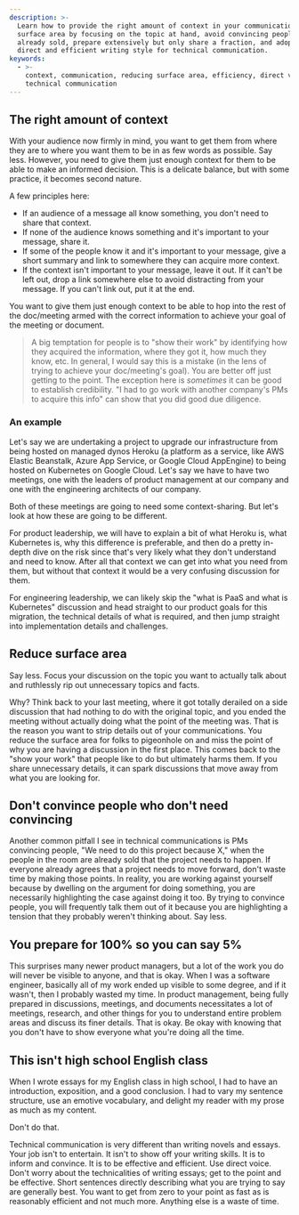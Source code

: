 ```yaml
---
description: >-
  Learn how to provide the right amount of context in your communication, reduce
  surface area by focusing on the topic at hand, avoid convincing people who are
  already sold, prepare extensively but only share a fraction, and adopt a
  direct and efficient writing style for technical communication.
keywords:
  - >-
    context, communication, reducing surface area, efficiency, direct voice,
    technical communication
---
```


## The right amount of context

With your audience now firmly in mind, you want to get them from where they are to where you want them to be in as few words as possible. Say less. However, you need to give them just enough context for them to be able to make an informed decision. This is a delicate balance, but with some practice, it becomes second nature.

A few principles here:

- If an audience of a message all know something, you don't need to share that context.
- If none of the audience knows something and it's important to your message, share it.
- If some of the people know it and it's important to your message, give a short summary and link to somewhere they can acquire more context.
- If the context isn't important to your message, leave it out. If it can't be left out, drop a link somewhere else to avoid distracting from your message. If you can't link out, put it at the end.

You want to give them just enough context to be able to hop into the rest of the doc/meeting armed with the correct information to achieve your goal of the meeting or document.

> A big temptation for people is to "show their work" by identifying how they acquired the information, where they got it, how much they know, etc. In general, I would say this is a mistake (in the lens of trying to achieve your doc/meeting's goal). You are better off just getting to the point. The exception here is _sometimes_ it can be good to establish credibility. "I had to go work with another company's PMs to acquire this info" can show that you did good due diligence.

### An example

Let's say we are undertaking a project to upgrade our infrastructure from being hosted on managed dynos Heroku (a platform as a service, like AWS Elastic Beanstalk, Azure App Service, or Google Cloud AppEngine) to being hosted on Kubernetes on Google Cloud. Let's say we have to have two meetings, one with the leaders of product management at our company and one with the engineering architects of our company.

Both of these meetings are going to need some context-sharing. But let's look at how these are going to be different.

For product leadership, we will have to explain a bit of what Heroku is, what Kubernetes is, why this difference is preferable, and then do a pretty in-depth dive on the risk since that's very likely what they don't understand and need to know. After all that context we can get into what you need from them, but without that context it would be a very confusing discussion for them.

For engineering leadership, we can likely skip the "what is PaaS and what is Kubernetes" discussion and head straight to our product goals for this migration, the technical details of what is required, and then jump straight into implementation details and challenges.

## Reduce surface area

Say less. Focus your discussion on the topic you want to actually talk about and ruthlessly rip out unnecessary topics and facts.

Why? Think back to your last meeting, where it got totally derailed on a side discussion that had nothing to do with the original topic, and you ended the meeting without actually doing what the point of the meeting was. That is the reason you want to strip details out of your communications. You reduce the surface area for folks to pigeonhole on and miss the point of why you are having a discussion in the first place. This comes back to the "show your work" that people like to do but ultimately harms them. If you share unnecessary details, it can spark discussions that move away from what you are looking for.

## Don't convince people who don't need convincing

Another common pitfall I see in technical communications is PMs convincing people, "We need to do this project because X," when the people in the room are already sold that the project needs to happen. If everyone already agrees that a project needs to move forward, don't waste time by making those points. In reality, you are working against yourself because by dwelling on the argument for doing something, you are necessarily highlighting the case against doing it too. By trying to convince people, you will frequently talk them out of it because you are highlighting a tension that they probably weren't thinking about. Say less.

## You prepare for 100% so you can say 5%

This surprises many newer product managers, but a lot of the work you do will never be visible to anyone, and that is okay. When I was a software engineer, basically all of my work ended up visible to some degree, and if it wasn't, then I probably wasted my time. In product management, being fully prepared in discussions, meetings, and documents necessitates a lot of meetings, research, and other things for you to understand entire problem areas and discuss its finer details. That is okay. Be okay with knowing that you don't have to show everyone what you're doing all the time.

## This isn't high school English class

When I wrote essays for my English class in high school, I had to have an introduction, exposition, and a good conclusion. I had to vary my sentence structure, use an emotive vocabulary, and delight my reader with my prose as much as my content.

Don't do that.

Technical communication is very different than writing novels and essays. Your job isn't to entertain. It isn't to show off your writing skills. It is to inform and convince. It is to be effective and efficient. Use direct voice. Don't worry about the technicalities of writing essays; get to the point and be effective. Short sentences directly describing what you are trying to say are generally best. You want to get from zero to your point as fast as is reasonably efficient and not much more. Anything else is a waste of time.
